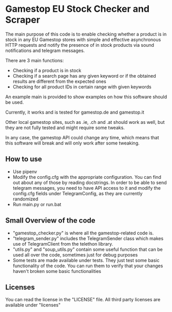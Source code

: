 # Gamestop EU Stock Checker and Scraper

The main purpose of this code is to enable checking whether a product is in stock in any EU Gamestop stores with simple
and effective asynchronous HTTP requests and notify the presence of in stock products via sound notifications and
telegram messages.

There are 3 main functions:

- Checking if a product is in stock
- Checking if a search page has any given keyword or if the obtained results are different from the expected ones
- Checking for all product IDs in certain range with given keywords

An example main is provided to show examples on how this software should be used.

Currently, it works and is tested for gamestop.de and gamestop.it

Other local gamestop sites, such as .ie, .ch and .at should work as well, but they are not fully tested and might require some tweaks.

In any case, the gamestop API could change any time, which means that this software will break and will only work after some tweaking.

How to use
- 

- Use pipenv
- Modify the config.cfg with the appropriate configuration. You can find out about any of those by reading docstrings.
  In order to be able to send telegram messages, you need to have API access to it and modify the config.cfg fields
  under TelegramConfig, as they are currently randomized
- Run main.py or run.bat

Small Overview of the code
-

- "gamestop_checker.py" is where all the gamestop-related code is.
- "telegram_sender.py" includes the TelegramSender class which makes use of TelegramClient from the telethon library.
- "utils.py" and "soup_utils.py" contain some useful function that can be used all over the code, sometimes just for
  debug purposes
- Some tests are made available under tests. They just test some basic functionality of the code. You can run them to verify that your changes haven't broken some basic functionalities

Licenses
-
You can read the license in the "LICENSE" file.
All third party licenses are available under "licenses"

